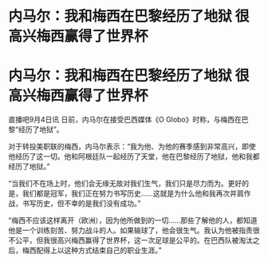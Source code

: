 # 内马尔：我和梅西在巴黎经历了地狱 很高兴梅西赢得了世界杯

# 内马尔：我和梅西在巴黎经历了地狱 很高兴梅西赢得了世界杯

直播吧9月4日讯 日前，内马尔在接受巴西媒体《O Globo》时称，与梅西在巴黎“经历了地狱”。

对于转投美职联的梅西，内马尔表示：“我为他、为他的赛季感到非常高兴，即使他经历了这一切。他和阿根廷队一起经历了天堂，他在巴黎经历了地狱，他和我都经历了地狱。”

“当我们不在场上时，他们会无缘无故对我们生气，我们只是尽力而为。更好的是，我们都是冠军，我们正在努力书写历史……这就是为什么他和我再次并肩作战，书写历史，但不幸的是我们没有成功。”

“梅西不应该这样离开（欧洲），因为他所做到的一切……那些了解他的人，都知道他是一个训练刻苦、努力战斗的人。如果输球了，他会很生气。我认为他被指责很不公平，但我很高兴梅西赢得了世界杯，这一次足球是公平的。在巴西队被淘汰之后，梅西配得上以这种方式结束自己的职业生涯。”

